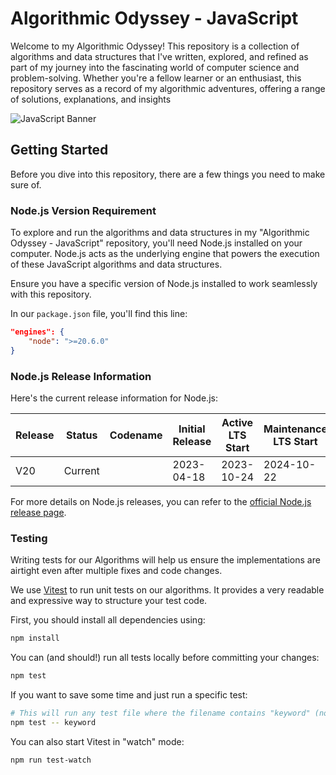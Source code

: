 # Algorithmic Odyssey - JavaScript

<!-- Front Matter -->

Welcome to my Algorithmic Odyssey! This repository is a collection of algorithms and data structures that I've written, explored, and refined as part of my journey into the fascinating world of computer science and problem-solving. Whether you're a fellow learner or an enthusiast, this repository serves as a record of my algorithmic adventures, offering a range of solutions, explanations, and insights

![JavaScript Banner][banner]

<!-- Disclaimer -->

## Getting Started

Before you dive into this repository, there are a few things you need to make sure of.

<!-- Body -->

### Node.js Version Requirement

To explore and run the algorithms and data structures in my "Algorithmic Odyssey - JavaScript" repository, you'll need Node.js installed on your computer. Node.js acts as the underlying engine that powers the execution of these JavaScript algorithms and data structures.

Ensure you have a specific version of Node.js installed to work seamlessly with this repository.

In our `package.json` file, you'll find this line:

```json
"engines": {
    "node": ">=20.6.0"
}
```

### Node.js Release Information

Here's the current release information for Node.js:

| Release | Status  | Codename | Initial Release | Active LTS Start | Maintenance LTS Start | End Of Life |
| ------- | ------- | -------- | --------------- | ---------------- | --------------------- | ----------- |
| V20     | Current |          | 2023-04-18      | 2023-10-24       | 2024-10-22            | 2026-04-30  |

For more details on Node.js releases, you can refer to the [official Node.js release page](https://nodejs.dev/en/about/releases/).

### Testing

Writing tests for our Algorithms will help us ensure the implementations are airtight even after multiple fixes and code changes.

We use [Vitest](https://vitest.dev/) to run unit tests on our algorithms. It provides a very readable and expressive way to structure your test code.

First, you should install all dependencies using:

```bash
npm install
```

You can (and should!) run all tests locally before committing your changes:

```bash
npm test
```

If you want to save some time and just run a specific test:

```bash
# This will run any test file where the filename contains "keyword" (no need to specify folder path)
npm test -- keyword
```

You can also start Vitest in "watch" mode:

```bash
npm run test-watch
```

<!-- Banner Image -->

[banner]: https://github.com/EliasAfara/algorithmic-odyssey/assets/39487200/108af610-4a17-48cc-b6e9-f63aadd98a38

<!-- Badge Links -->
